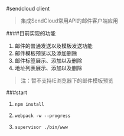 #sendcloud client  
>集成SendCloud常用API的邮件客户端应用  
  
  
####目前实现的功能  
1. 邮件的普通发送以及模板发送功能  
2. 邮件模板预览以及添加删除  
3. 邮件标签展示、添加以及删除  
4. 地址列表展示、添加以及删除  
   

>注：暂不支持IE浏览器下的邮件模板预览  

###start
  
1. `npm install`

  
2. `webpack -w --progress`

  
3. `supervisor ./bin/www`
